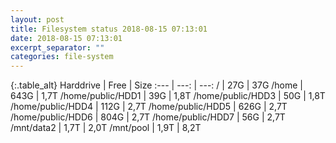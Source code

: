 ```yaml
---
layout: post
title: Filesystem status 2018-08-15 07:13:01
date: 2018-08-15 07:13:01
excerpt_separator: ""
categories: file-system
---
```

{:.table_alt}
Harddrive | Free | Size
:--- | ---: | ---:
/ | 27G | 37G
/home | 643G | 1,7T
/home/public/HDD1 | 39G | 1,8T
/home/public/HDD3 | 50G | 1,8T
/home/public/HDD4 | 112G | 2,7T
/home/public/HDD5 | 626G | 2,7T
/home/public/HDD6 | 804G | 2,7T
/home/public/HDD7 | 56G | 2,7T
/mnt/data2 | 1,7T | 2,0T
/mnt/pool | 1,9T | 8,2T
